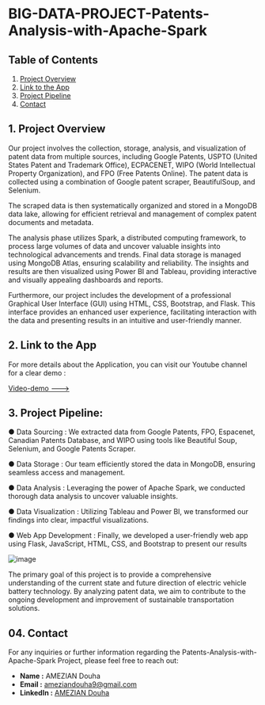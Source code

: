 # BIG-DATA-PROJECT-Patents-Analysis-with-Apache-Spark

## Table of Contents

01. [Project Overview](#1-project-overview)
02. [Link to the App](#2-link-to-the-app)
03. [Project Pipeline](#5-project-pipeline)
04. [Contact](#10-contact)


## 1. Project Overview

Our project involves the collection, storage, analysis, and visualization of patent data from multiple sources, including Google Patents, USPTO (United States Patent and Trademark Office), ECPACENET, WIPO (World Intellectual Property Organization), and FPO (Free Patents Online). The patent data is collected using a combination of Google patent scraper, BeautifulSoup, and Selenium. 


The scraped data is then systematically organized and stored in a MongoDB data lake, allowing for efficient retrieval and management of complex patent documents and metadata.

The analysis phase utilizes Spark, a distributed computing framework, to process large volumes of data and uncover valuable insights into technological advancements and trends. Final data storage is managed using MongoDB Atlas, ensuring scalability and reliability. The insights and results are then visualized using Power BI and Tableau, providing interactive and visually appealing dashboards and reports.

Furthermore, our project includes the development of a professional Graphical User Interface (GUI) using HTML, CSS, Bootstrap, and Flask. This interface provides an enhanced user experience, facilitating interaction with the data and presenting results in an intuitive and user-friendly manner.

## 2. Link to the App

For more details about the Application, you can visit our Youtube channel for a clear demo : 

[Video-demo --->](https://youtu.be/C4hrsXaLyhs?si=pjHZXcikXeucA88U)



## 3. Project Pipeline:

● Data Sourcing : We extracted data from Google Patents, FPO, Espacenet, Canadian Patents Database, and WIPO using tools like Beautiful Soup, Selenium, and Google Patents Scraper.

● Data Storage : Our team efficiently stored the data in MongoDB, ensuring seamless access and management.

● Data Analysis : Leveraging the power of Apache Spark, we conducted thorough data analysis to uncover valuable insights.

● Data Visualization : Utilizing Tableau and Power BI, we transformed our findings into clear, impactful visualizations.

● Web App Development : Finally, we developed a user-friendly web app using Flask, JavaScript, HTML, CSS, and Bootstrap to present our results


![image](https://github.com/user-attachments/assets/98ee7d8b-12a7-4d42-886c-187dc7a3fca2)




The primary goal of this project is to provide a comprehensive understanding of the current state and future direction of electric vehicle battery technology. By analyzing patent data, we aim to contribute to the ongoing development and improvement of sustainable transportation solutions.


## 04. Contact

For any inquiries or further information regarding the Patents-Analysis-with-Apache-Spark Project, please feel free to reach out:

- **Name      :**    AMEZIAN Douha  
- **Email     :**   [ameziandouha9@gmail.com](ameziandouha9@gmail.com)  
- **LinkedIn  :**  [AMEZIAN Douha](https://www.linkedin.com/in/douha-amezian-033629280/)  
